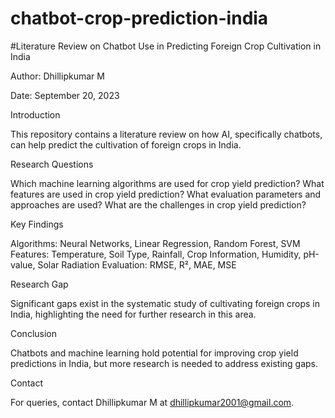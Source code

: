 # chatbot-crop-prediction-india
#Literature Review on Chatbot Use in Predicting Foreign Crop Cultivation in India

Author: Dhillipkumar M

Date: September 20, 2023

Introduction

This repository contains a literature review on how AI, specifically chatbots, can help predict the cultivation of foreign crops in India.

Research Questions

Which machine learning algorithms are used for crop yield prediction?
What features are used in crop yield prediction?
What evaluation parameters and approaches are used?
What are the challenges in crop yield prediction?

Key Findings

Algorithms: Neural Networks, Linear Regression, Random Forest, SVM
Features: Temperature, Soil Type, Rainfall, Crop Information, Humidity, pH-value, Solar Radiation
Evaluation: RMSE, R², MAE, MSE

Research Gap

Significant gaps exist in the systematic study of cultivating foreign crops in India, highlighting the need for further research in this area.

Conclusion

Chatbots and machine learning hold potential for improving crop yield predictions in India, but more research is needed to address existing gaps.

Contact

For queries, contact Dhillipkumar M at dhillipkumar2001@gmail.com.


